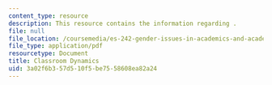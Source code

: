 ```yaml
---
content_type: resource
description: This resource contains the information regarding .
file: null
file_location: /coursemedia/es-242-gender-issues-in-academics-and-academia-spring-2004/3a02f6b357d510f5be7558608ea82a24_MITES_242S04_ses7.pdf
file_type: application/pdf
resourcetype: Document
title: Classroom Dynamics
uid: 3a02f6b3-57d5-10f5-be75-58608ea82a24
---
```

